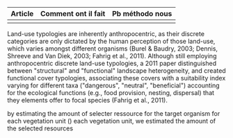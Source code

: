 
| Article | Comment ont il fait | Pb méthodo nous |
| ------- | ------------------- | --------------- |
|         |                     |                 |

Land-use typologies are inherently anthropocentric, as their discrete categories are only dictated by the human perception of those land-use, which varies amongst different organisms (Burel & Baudry, 2003; Dennis, Shreeve and Van Diek, 2003; Fahrig et al., 2011). Although still employing anthropocentric discrete land-use typologies, a 2011 paper distinguished between "structural" and "functional" landscape heterogeneity, and created functional cover typologies, associating these covers with a suitability index varying for different taxa ("dangerous", "neutral", "beneficial") accounting for the ecological functions (e.g., food provision, nesting, dispersal) that they elements offer to focal species (Fahrig et al., 2011).

by estimating the amount of selecter ressource for the target organism for each vegetation unit ()
each vegetation unit, we estimated the amount of the selected resources